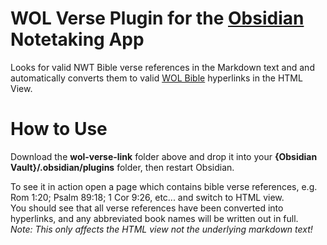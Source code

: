 # WOL Verse Plugin for the [Obsidian](https://obsidian.md) Notetaking App

Looks for valid NWT Bible verse references in the Markdown text and and automatically converts them to valid [WOL Bible](https://wol.jw.org/en/wol/binav/r1/lp-e/nwtsty) hyperlinks in the HTML View.


# How to Use

Download the **wol-verse-link** folder above and drop it into your **{Obsidian Vault}/.obsidian/plugins** folder, then restart Obsidian.


To see it in action open a page which contains bible verse references, e.g. Rom 1:20; Psalm 89:18; 1 Cor 9:26, etc... and switch to HTML view.  
You should see that all verse references have been converted into hyperlinks, and any abbreviated book names will be written out in full.  
*Note: This only affects the HTML view not the underlying markdown text!*
